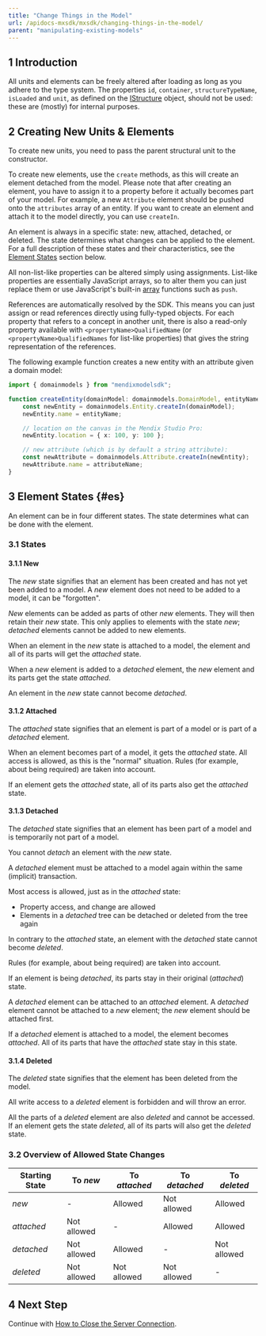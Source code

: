 ```yaml
---
title: "Change Things in the Model"
url: /apidocs-mxsdk/mxsdk/changing-things-in-the-model/
parent: "manipulating-existing-models"
---
```


## 1 Introduction

All units and elements can be freely altered after loading as long as you adhere to the type system. The properties `id`, `container`, `structureTypeName`, `isLoaded` and `unit`, as defined on the [IStructure](https://apidocs.rnd.mendix.com/modelsdk/latest/interfaces/istructure.html) object, should not be used: these are (mostly) for internal purposes.

## 2 Creating New Units & Elements

To create new units, you need to pass the parent structural unit to the constructor.

To create new elements, use the `create` methods, as this will create an element detached from the model. Please note that after creating an element, you have to assign it to a property before it actually becomes part of your model. For example, a new `Attribute` element should be pushed onto the `attributes` array of an entity. If you want to create an element and attach it to the model directly, you can use `createIn`.

An element is always in a specific state: new, attached, detached, or deleted. The state determines what changes can be applied to the element. For a full description of these states and their characteristics, see the [Element States](#es) section below.

All non-list-like properties can be altered simply using assignments. List-like properties are essentially JavaScript arrays, so to alter them you can just replace them or use JavaScript's built-in [array](https://developer.mozilla.org/en-US/docs/Web/JavaScript/Reference/Global_Objects/Array) functions such as `push`.

References are automatically resolved by the SDK. This means you can just assign or read references directly using fully-typed objects. For each property that refers to a concept in another unit, there is also a read-only property available with `<propertyName>QualifiedName` (or `<propertyName>QualifiedNames` for list-like properties) that gives the string representation of the references.

The following example function creates a new entity with an attribute given a domain model:

```typescript
import { domainmodels } from "mendixmodelsdk";

function createEntity(domainModel: domainmodels.DomainModel, entityName: string, attributeName: string) {
    const newEntity = domainmodels.Entity.createIn(domainModel);
    newEntity.name = entityName;

    // location on the canvas in the Mendix Studio Pro:
    newEntity.location = { x: 100, y: 100 };

    // new attribute (which is by default a string attribute):
    const newAttribute = domainmodels.Attribute.createIn(newEntity);
    newAttribute.name = attributeName;
}
```

## 3 Element States {#es}

An element can be in four different states. The state determines what can be done with the element.

### 3.1 States

#### 3.1.1 New

The _new_ state signifies that an element has been created and has not yet been added to a model. A _new_ element does not need to be added to a model, it can be "forgotten".

_New_ elements can be added as parts of other _new_ elements. They will then retain their _new_ state. This only applies to elements with
the state _new_; _detached_ elements cannot be added to new elements.

When an element in the _new_ state is attached to a model, the element and all of its parts will get the _attached_ state.

When a _new_ element is added to a _detached_ element, the _new_ element and its parts get the state _attached_.

An element in the _new_ state cannot become _detached_.

#### 3.1.2 Attached

The _attached_ state signifies that an element is part of a model or is part of a _detached_ element.

When an element becomes part of a model, it gets the _attached_ state. All access is allowed, as this is the "normal" situation. Rules (for example, about being required) are taken into account.

If an element gets the _attached_ state, all of its parts also get the _attached_ state.

#### 3.1.3 Detached

The _detached_ state signifies that an element has been part of a model and is temporarily not part of a model.

You cannot _detach_ an element with the _new_ state.

A _detached_ element must be attached to a model again within the same (implicit) transaction.

Most access is allowed, just as in the _attached_ state:

-   Property access, and change are allowed
-   Elements in a _detached_ tree can be detached or deleted from the tree again

In contrary to the _attached_ state, an element with the _detached_ state cannot become _deleted_.

Rules (for example, about being required) are taken into account.

If an element is being _detached_, its parts stay in their original (_attached_) state.

A _detached_ element can be attached to an _attached_ element. A _detached_ element cannot be attached to a _new_ element; the _new_ element should be attached first.

If a _detached_ element is attached to a model, the element becomes _attached_. All of its parts that have the _attached_ state stay in this state.

#### 3.1.4 Deleted

The _deleted_ state signifies that the element has been deleted from the model.

All write access to a _deleted_ element is forbidden and will throw an error.

All the parts of a _deleted_ element are also _deleted_ and cannot be accessed. If an element gets the state _deleted_, all of its parts will also get the _deleted_ state.

### 3.2 Overview of Allowed State Changes

| Starting State | To _new_    | To _attached_ | To _detached_ | To _deleted_ |
| -------------- | ----------- | ------------- | ------------- | ------------ |
| _new_          | -           | Allowed       | Not allowed   | Allowed      |
| _attached_     | Not allowed | -             | Allowed       | Allowed      |
| _detached_     | Not allowed | Allowed       | -             | Not allowed  |
| _deleted_      | Not allowed | Not allowed   | Not allowed   | -            |

## 4 Next Step

Continue with [How to Close the Server Connection](closing-the-server-connection).
